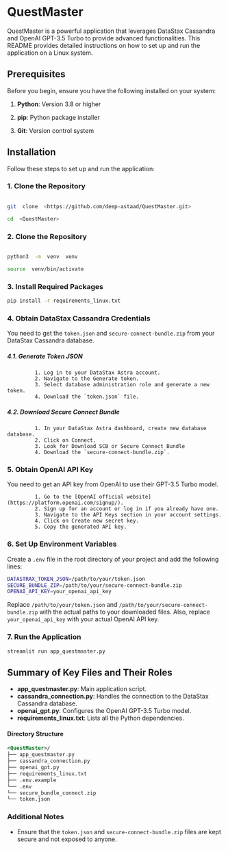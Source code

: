 
# QuestMaster

  

QuestMaster is a powerful application that leverages DataStax Cassandra and OpenAI GPT-3.5 Turbo to provide advanced functionalities. This README provides detailed instructions on how to set up and run the application on a Linux system.

  

## Prerequisites

  

Before you begin, ensure you have the following installed on your system:

  

1.  **Python**: Version 3.8 or higher

2.  **pip**: Python package installer

3.  **Git**: Version control system

  

## Installation

  

Follow these steps to set up and run the application:

  

### 1. Clone the Repository

  
  

```bash

git  clone  <https://github.com/deep-astaad/QuestMaster.git>

cd  <QuestMaster>

```

  
  

### 2. Clone the Repository

```bash

python3  -m  venv  venv

source  venv/bin/activate

```

### 3.  Install Required Packages
```bash
pip install -r requirements_linux.txt
```

### 4. Obtain DataStax Cassandra Credentials
You need to get the `token.json` and `secure-connect-bundle.zip` from your DataStax Cassandra database.

 ##### 4.1. Generate Token JSON
			 1. Log in to your DataStax Astra account.
			 2. Navigate to the Generate token.
			 3. Select database administration role and generate a new token.
			 4. Download the `token.json` file.
 ##### 4.2. Download Secure Connect Bundle
			 1. In your DataStax Astra dashboard, create new database database.
			 2. Click on Connect.
			 3. Look for Download SCB or Secure Connect Bundle
			 4. Download the `secure-connect-bundle.zip`.

### 5. Obtain OpenAI API Key
You need to get an API key from OpenAI to use their GPT-3.5 Turbo model.

			 1. Go to the [OpenAI official website](https://platform.openai.com/signup/).
			 2. Sign up for an account or log in if you already have one.
			 3. Navigate to the API Keys section in your account settings.
			 4. Click on Create new secret key.
			 5. Copy the generated API key.

### 6. Set Up Environment Variables
Create a `.env` file in the root directory of your project and add the following lines:
```bash
DATASTRAX_TOKEN_JSON=/path/to/your/token.json
SECURE_BUNDLE_ZIP=/path/to/your/secure-connect-bundle.zip
OPENAI_API_KEY=your_openai_api_key
```
Replace `/path/to/your/token.json` and `/path/to/your/secure-connect-bundle.zip` with the actual paths to your downloaded files. Also, replace `your_openai_api_key` with your actual OpenAI API key.

### 7. Run the Application
```bash
streamlit run app_questmaster.py
```

## Summary of Key Files and Their Roles

 - **app_questmaster.py**: Main application script.
 - **cassandra_connection.py**: Handles the connection to the DataStax Cassandra database.
 - **openai_gpt.py**: Configures the OpenAI GPT-3.5 Turbo model.
 - **requirements_linux.txt**: Lists all the Python dependencies.

#### Directory Structure
```xml
<QuestMaster>/
├── app_questmaster.py
├── cassandra_connection.py
├── openai_gpt.py
├── requirements_linux.txt
├── .env.example
└── .env
└── secure_bundle_connect.zip
└── token.json
```

### Additional Notes

 - Ensure that the `token.json` and `secure-connect-bundle.zip` files are kept secure and not exposed to anyone.
